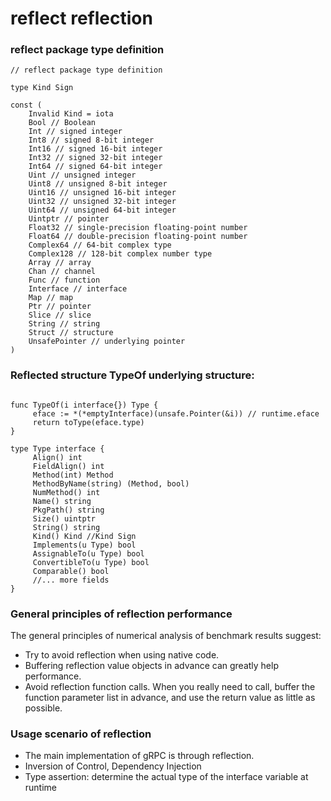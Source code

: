 # reflect reflection

### reflect package type definition

```
// reflect package type definition

type Kind Sign

const (
    Invalid Kind = iota
    Bool // Boolean
    Int // signed integer
    Int8 // signed 8-bit integer
    Int16 // signed 16-bit integer
    Int32 // signed 32-bit integer
    Int64 // signed 64-bit integer
    Uint // unsigned integer
    Uint8 // unsigned 8-bit integer
    Uint16 // unsigned 16-bit integer
    Uint32 // unsigned 32-bit integer
    Uint64 // unsigned 64-bit integer
    Uintptr // pointer
    Float32 // single-precision floating-point number
    Float64 // double-precision floating-point number
    Complex64 // 64-bit complex type
    Complex128 // 128-bit complex number type
    Array // array
    Chan // channel
    Func // function
    Interface // interface
    Map // map
    Ptr // pointer
    Slice // slice
    String // string
    Struct // structure
    UnsafePointer // underlying pointer
)

```

### Reflected structure TypeOf underlying structure:
```

func TypeOf(i interface{}) Type {
     eface := *(*emptyInterface)(unsafe.Pointer(&i)) // runtime.eface
     return toType(eface.type)
}

type Type interface {
     Align() int
     FieldAlign() int
     Method(int) Method
     MethodByName(string) (Method, bool)
     NumMethod() int
     Name() string
     PkgPath() string
     Size() uintptr
     String() string
     Kind() Kind //Kind Sign
     Implements(u Type) bool
     AssignableTo(u Type) bool
     ConvertibleTo(u Type) bool
     Comparable() bool
     //... more fields
}

```

### General principles of reflection performance

The general principles of numerical analysis of benchmark results suggest:
* Try to avoid reflection when using native code.
* Buffering reflection value objects in advance can greatly help performance.
* Avoid reflection function calls. When you really need to call, buffer the function parameter list in advance, and use the return value as little as possible.

### Usage scenario of reflection
* The main implementation of gRPC is through reflection.
* Inversion of Control, Dependency Injection
* Type assertion: determine the actual type of the interface variable at runtime
